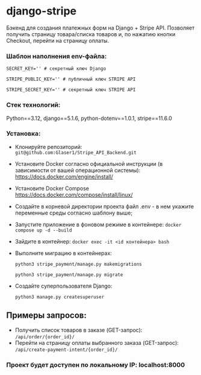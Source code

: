 # django-stripe
Бэкенд для создания платежных форм на Django + Stripe API. Позволяет получить страницу товара/списка товаров и, по нажатию кнопки Checkout, перейти на страницу оплаты.

### Шаблон наполнения env-файла:
``` SECRET_KEY='' # секретный ключ Django ```

``` STRIPE_PUBLIC_KEY='' # публичный ключ STRIPE API ``` 

``` STRIPE_SECRET_KEY='' # секретный ключ STRIPE API ``` 


### Стек технологий:
  Python==3.12, django==5.1.6, python-dotenv==1.0.1, stripe==11.6.0

### Установка:
* Клонируйте репозиторий:
  ``` git@github.com:Glaser1/Stripe_API_Backend.git ```

* Установите Docker согласно официальной инструкции (в зависимости от вашей операционной системы):
    https://docs.docker.com/engine/install/  

* Установите Docker Compose
    https://docs.docker.com/compose/install/linux/

* Создайте в корневой директории проекта файл .env - в нем укажите переменные среды согласно шаблону выше;

* Запустите приложение в фоновом режиме в контейнере: 
  ``` docker compose up -d --build ```
* Зайдите в контейнер:
  ``` docker exec -it <id контейнера> bash ```
* Выполните миграцию в контейнерах: 

  ``` python3 stripe_payment/manage.py makemigrations ```
  
  ``` python3 stripe_payment/manage.py migrate ```

* Создайте суперпользователя Django:

  ``` python3 manage.py createsuperuser ```
  
## Примеры запросов:
 - Получить список товаров в заказе (GET-запрос):
   ``` /api/order/{order_id}/ ```
 - Перейти на страницу оплаты выбранного заказа (GET-запрос):
  ``` /api/create-payment-intent/{order_id}/ ```

  
### Проект будет доступен по локальному IP: localhost:8000
